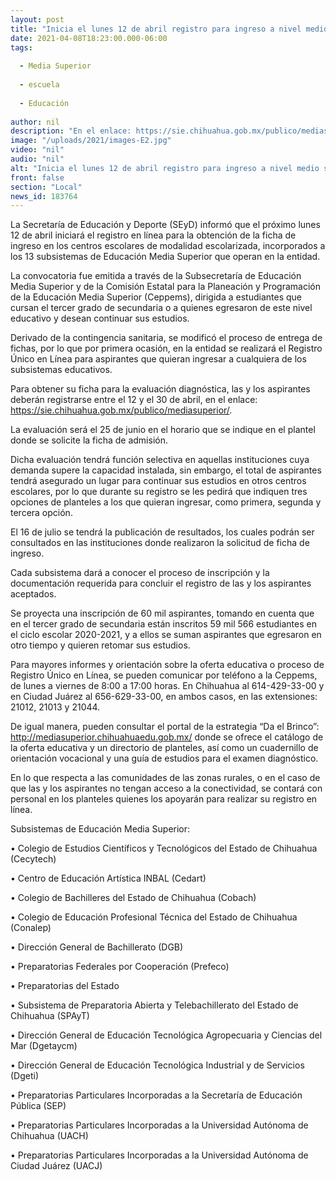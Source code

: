 ```yaml
---
layout: post
title: "Inicia el lunes 12 de abril registro para ingreso a nivel medio superior"
date: 2021-04-08T18:23:00.000-06:00
tags:
  
  - Media Superior
  
  - escuela
  
  - Educación
  
author: nil
description: "En el enlace: https://sie.chihuahua.gob.mx/publico/mediasuperior/ las y los interesados podrán obtener su ficha; la evaluación diagnóstica será el 25 de junio y la publicación de resultados el 16 de julio"
image: "/uploads/2021/images-E2.jpg"
video: "nil"
audio: "nil"
alt: "Inicia el lunes 12 de abril registro para ingreso a nivel medio superior"
front: false
section: "Local"
news_id: 183764
---
```


La Secretaría de Educación y Deporte (SEyD) informó que el próximo lunes 12 de abril iniciará el registro en línea para la obtención de la ficha de ingreso en los centros escolares de modalidad escolarizada, incorporados a los 13 subsistemas de Educación Media Superior que operan en la entidad.

 

La convocatoria fue emitida a través de la Subsecretaría de Educación Media Superior y de la Comisión Estatal para la Planeación y Programación de la Educación Media Superior (Ceppems), dirigida a estudiantes que cursan el tercer grado de secundaria o a quienes egresaron de este nivel educativo y desean continuar sus estudios.

 

Derivado de la contingencia sanitaria, se modificó el proceso de entrega de fichas, por lo que por primera ocasión, en la entidad se realizará el Registro Único en Línea para aspirantes que quieran ingresar a cualquiera de los subsistemas educativos.

 

Para obtener su ficha para la evaluación diagnóstica, las y los aspirantes deberán registrarse entre el 12 y el 30 de abril, en el enlace: https://sie.chihuahua.gob.mx/publico/mediasuperior/.

 

La evaluación será el 25 de junio en el horario que se indique en el plantel donde se solicite la ficha de admisión.

 

Dicha evaluación tendrá función selectiva en aquellas instituciones cuya demanda supere la capacidad instalada, sin embargo, el total de aspirantes tendrá asegurado un lugar para continuar sus estudios en otros centros escolares, por lo que durante su registro se les pedirá que indiquen tres opciones de planteles a los que quieran ingresar, como primera, segunda y tercera opción.

 

El 16 de julio se tendrá la publicación de resultados, los cuales podrán ser consultados en las instituciones donde realizaron la solicitud de ficha de ingreso.

 

Cada subsistema dará a conocer el proceso de inscripción y la documentación requerida para concluir el registro de las y los aspirantes aceptados.

 

Se proyecta una inscripción de 60 mil aspirantes, tomando en cuenta que en el tercer grado de secundaria están inscritos 59 mil 566 estudiantes en el ciclo escolar 2020-2021, y a ellos se suman aspirantes que egresaron en otro tiempo y quieren retomar sus estudios.

 

Para mayores informes y orientación sobre la oferta educativa o proceso de Registro Único en Línea, se pueden comunicar por teléfono a la Ceppems, de lunes a viernes de 8:00 a 17:00 horas. En Chihuahua al 614-429-33-00 y en Ciudad Juárez al 656-629-33-00, en ambos casos, en las extensiones: 21012, 21013 y 21044.

 

De igual manera, pueden consultar  el portal de la estrategia “Da el Brinco”: http://mediasuperior.chihuahuaedu.gob.mx/ donde se ofrece el catálogo de la oferta educativa y un directorio de planteles, así como un cuadernillo de orientación vocacional y una guía de estudios para el examen diagnóstico.

 

En lo que respecta a las comunidades de las zonas rurales, o en el caso de que las y los aspirantes no tengan acceso a la conectividad, se contará con personal en los planteles quienes los apoyarán para realizar su registro en línea.

 

Subsistemas de Educación Media Superior:

 

•                    Colegio de Estudios Científicos y Tecnológicos del Estado de Chihuahua (Cecytech)

•                    Centro de Educación Artística INBAL (Cedart)

•                    Colegio de Bachilleres del Estado de Chihuahua (Cobach)

•                    Colegio de Educación Profesional Técnica del Estado de Chihuahua (Conalep)

•                    Dirección General de Bachillerato (DGB)

•                    Preparatorias Federales por Cooperación (Prefeco)

•                    Preparatorias del Estado

•                    Subsistema de Preparatoria Abierta y Telebachillerato del Estado de Chihuahua (SPAyT)

•                    Dirección General de Educación Tecnológica Agropecuaria y Ciencias del Mar (Dgetaycm)

•                    Dirección General de Educación Tecnológica Industrial y de Servicios (Dgeti)

•                    Preparatorias Particulares Incorporadas a la Secretaría de Educación Pública (SEP)

•                    Preparatorias Particulares Incorporadas a la Universidad Autónoma de Chihuahua (UACH)

•                    Preparatorias Particulares Incorporadas a la Universidad Autónoma de Ciudad Juárez (UACJ)